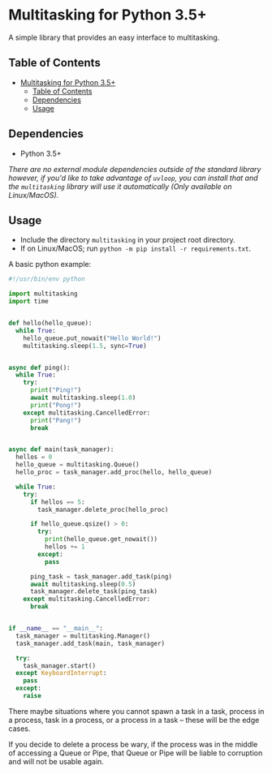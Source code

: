 # Multitasking for Python 3.5+

A simple library that provides an easy interface to multitasking.

## Table of Contents

- [Multitasking for Python 3.5+](#multitasking-for-python-35)
  - [Table of Contents](#table-of-contents)
  - [Dependencies](#dependencies)
  - [Usage](#usage)

## Dependencies

- Python 3.5+

*There are no external module dependencies outside of the standard library however, if you'd like to take advantage of `uvloop`, you can install that and the `multitasking` library will use it automatically (Only available on Linux/MacOS).*

## Usage

- Include the directory `multitasking` in your project root directory.
- If on Linux/MacOS; run `python -m pip install -r requirements.txt`.

A basic python example:

```python
#!/usr/bin/env python

import multitasking
import time


def hello(hello_queue):
  while True:
    hello_queue.put_nowait("Hello World!")
    multitasking.sleep(1.5, sync=True)


async def ping():
  while True:
    try:
      print("Ping!")
      await multitasking.sleep(1.0)
      print("Pong!")
    except multitasking.CancelledError:
      print("Pang!")
      break


async def main(task_manager):
  hellos = 0
  hello_queue = multitasking.Queue()
  hello_proc = task_manager.add_proc(hello, hello_queue)

  while True:
    try:
      if hellos == 5:
        task_manager.delete_proc(hello_proc)

      if hello_queue.qsize() > 0:
        try:
          print(hello_queue.get_nowait())
          hellos += 1
        except:
          pass

      ping_task = task_manager.add_task(ping)
      await multitasking.sleep(0.5)
      task_manager.delete_task(ping_task)
    except multitasking.CancelledError:
      break


if __name__ == "__main__":
  task_manager = multitasking.Manager()
  task_manager.add_task(main, task_manager)

  try:
    task_manager.start()
  except KeyboardInterrupt:
    pass
  except:
    raise
```

There maybe situations where you cannot spawn a task in a task, process in a process, task in a process, or a process in a task – these will be the edge cases.

If you decide to delete a process be wary, if the process was in the middle of accessing a Queue or Pipe, that Queue or Pipe will be liable to corruption and will not be usable again.